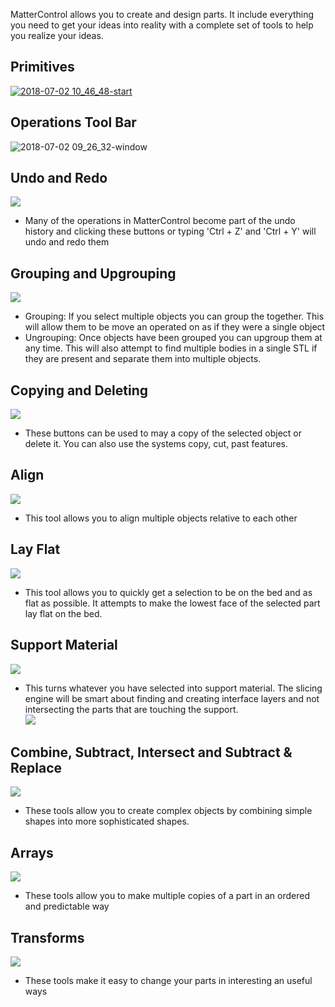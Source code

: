 MatterControl allows you to create and design parts. It include everything you need to get your ideas into reality with a complete set of tools to help you realize your ideas.

## Primitives
[![2018-07-02 10_46_48-start](https://user-images.githubusercontent.com/1158332/42188916-c7102220-7e0a-11e8-8d7b-dc1921e304c6.png)](design-primitives/index.md)


## Operations Tool Bar
![2018-07-02 09_26_32-window](https://user-images.githubusercontent.com/1158332/42188880-a4ba13b6-7e0a-11e8-90a2-2cacf4bca484.png)

## Undo and Redo  
![](https://www.matterhackers.com/r/Sp329R)
  - Many of the operations in MatterControl become part of the undo history and clicking these buttons or typing 'Ctrl + Z' and 'Ctrl + Y' will undo and redo them
  
## Grouping and Upgrouping  
![](https://www.matterhackers.com/r/8Fq5aa)
  - Grouping: If you select multiple objects you can group the together. This will allow them to be move an operated on as if they were a single object
  - Ungrouping: Once objects have been grouped you can upgroup them at any time. This will also attempt to find multiple bodies in a single STL if they are present and separate them into multiple objects.
  
## Copying and Deleting  
![](https://www.matterhackers.com/r/KjnVvj)
  - These buttons can be used to may a copy of the selected object or delete it. You can also use the systems copy, cut, past features.
  
## Align  
![](https://www.matterhackers.com/r/tIyb5N)
  - This tool allows you to align multiple objects relative to each other
 
## Lay Flat  
![](https://www.matterhackers.com/r/a5kMJP)
  - This tool allows you to quickly get a selection to be on the bed and as flat as possible. It attempts to make the lowest face of the selected part lay flat on the bed.
  
## Support Material  
![](https://www.matterhackers.com/r/L7B71o)
  - This turns whatever you have selected into support material. The slicing engine will be smart about finding and creating interface layers and not intersecting the parts that are touching the support.  
  ![](https://www.matterhackers.com/r/sjMyWZ)
  
## Combine, Subtract, Intersect and Subtract & Replace  
![](https://www.matterhackers.com/r/cljE29)
  - These tools allow you to create complex objects by combining simple shapes into more sophisticated shapes.

## Arrays  
![](https://www.matterhackers.com/r/NrrOSq)
  - These tools allow you to make multiple copies of a part in an ordered and predictable way
  
## Transforms  
![](https://www.matterhackers.com/r/J5sl3b)
  - These tools make it easy to change your parts in interesting an useful ways

